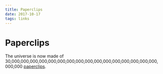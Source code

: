 ```yaml
---
title: Paperclips
date: 2017-10-17
tags: links
---
```


# Paperclips

The universe is now made of 30,000,000,000,000,000,000,000,000,000,000,000,000,000,000,000,000,000,000 [paperclips][0].

[0]: http://www.decisionproblem.com/paperclips
